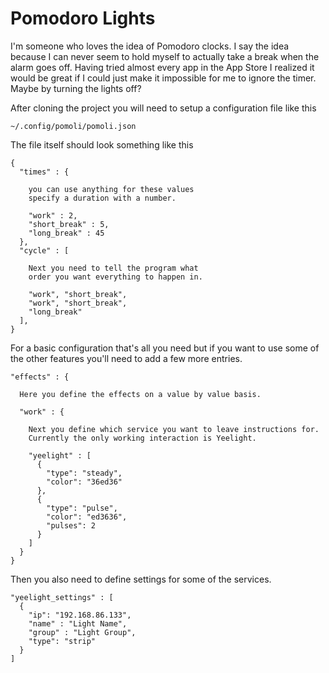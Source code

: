 # Pomodoro Lights
I'm someone who loves the idea of Pomodoro clocks. I say the idea because I can never seem to hold myself to actually take a break when the alarm goes off. Having tried almost every app in the App Store I realized it would be great if I could just make it impossible for me to ignore the timer. Maybe by turning the lights off?

After cloning the project you will need to setup a configuration file like this
```
~/.config/pomoli/pomoli.json
```

The file itself should look something like this
```
{
  "times" : {
  
    you can use anything for these values
    specify a duration with a number.
     
    "work" : 2,
    "short_break" : 5,
    "long_break" : 45
  },
  "cycle" : [
  
    Next you need to tell the program what
    order you want everything to happen in.
    
    "work", "short_break",
    "work", "short_break",
    "long_break"
  ],
}
```
For a basic configuration that's all you need but if you want to use some of the other features you'll need to add a few more entries.
```
"effects" : {

  Here you define the effects on a value by value basis.
  
  "work" : {
    
    Next you define which service you want to leave instructions for.
    Currently the only working interaction is Yeelight.
    
    "yeelight" : [
      {
        "type": "steady",
        "color": "36ed36"
      },
      {
        "type": "pulse",
        "color": "ed3636",
        "pulses": 2
      }
    ]
  }
}
```
Then you also need to define settings for some of the services.
```
"yeelight_settings" : [
  {
    "ip": "192.168.86.133",
    "name" : "Light Name",
    "group" : "Light Group",
    "type": "strip"
  }
]
```
